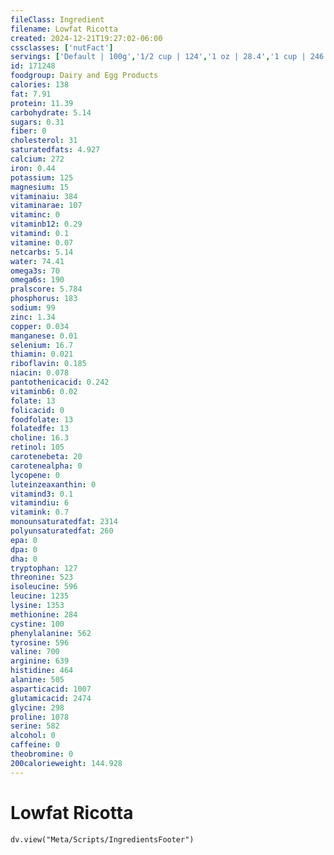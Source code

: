 ```yaml
---
fileClass: Ingredient
filename: Lowfat Ricotta
created: 2024-12-21T19:27:02-06:00
cssclasses: ['nutFact']
servings: ['Default | 100g','1/2 cup | 124','1 oz | 28.4','1 cup | 246']
id: 171248
foodgroup: Dairy and Egg Products
calories: 138
fat: 7.91
protein: 11.39
carbohydrate: 5.14
sugars: 0.31
fiber: 0
cholesterol: 31
saturatedfats: 4.927
calcium: 272
iron: 0.44
potassium: 125
magnesium: 15
vitaminaiu: 384
vitaminarae: 107
vitaminc: 0
vitaminb12: 0.29
vitamind: 0.1
vitamine: 0.07
netcarbs: 5.14
water: 74.41
omega3s: 70
omega6s: 190
pralscore: 5.784
phosphorus: 183
sodium: 99
zinc: 1.34
copper: 0.034
manganese: 0.01
selenium: 16.7
thiamin: 0.021
riboflavin: 0.185
niacin: 0.078
pantothenicacid: 0.242
vitaminb6: 0.02
folate: 13
folicacid: 0
foodfolate: 13
folatedfe: 13
choline: 16.3
retinol: 105
carotenebeta: 20
carotenealpha: 0
lycopene: 0
luteinzeaxanthin: 0
vitamind3: 0.1
vitamindiu: 6
vitamink: 0.7
monounsaturatedfat: 2314
polyunsaturatedfat: 260
epa: 0
dpa: 0
dha: 0
tryptophan: 127
threonine: 523
isoleucine: 596
leucine: 1235
lysine: 1353
methionine: 284
cystine: 100
phenylalanine: 562
tyrosine: 596
valine: 700
arginine: 639
histidine: 464
alanine: 505
asparticacid: 1007
glutamicacid: 2474
glycine: 298
proline: 1078
serine: 582
alcohol: 0
caffeine: 0
theobromine: 0
200calorieweight: 144.928
---
```


# Lowfat Ricotta

```dataviewjs
dv.view("Meta/Scripts/IngredientsFooter")
```
